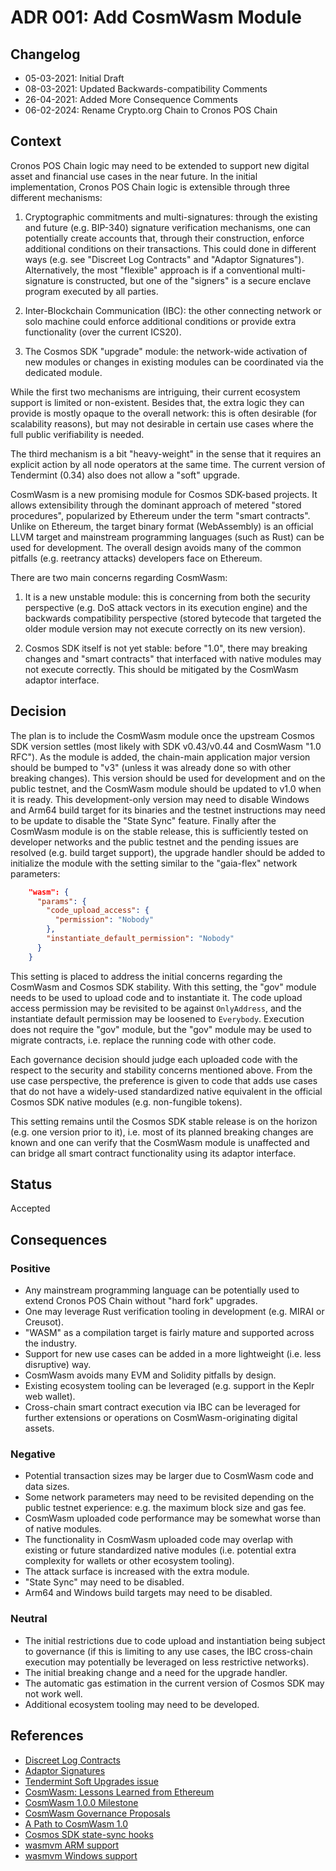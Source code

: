 # ADR 001: Add CosmWasm Module

## Changelog
* 05-03-2021: Initial Draft
* 08-03-2021: Updated Backwards-compatibility Comments
* 26-04-2021: Added More Consequence Comments
* 06-02-2024: Rename Crypto.org Chain to Cronos POS Chain

## Context

Cronos POS Chain logic may need to be extended to support new digital asset and financial use cases
in the near future. 
In the initial implementation, Cronos POS Chain logic is extensible through three different mechanisms:

1. Cryptographic commitments and multi-signatures: 
through the existing and future (e.g. BIP-340) signature verification mechanisms, 
one can potentially create accounts that, through their construction, enforce additional conditions
on their transactions. This could done in different ways (e.g. see "Discreet Log Contracts" and "Adaptor Signatures").
Alternatively, the most "flexible" approach is if a conventional multi-signature is constructed, but one of the
"signers" is a secure enclave program executed by all parties.

2. Inter-Blockchain Communication (IBC): the other connecting network or solo machine could enforce additional conditions
or provide extra functionality (over the current ICS20).

3. The Cosmos SDK "upgrade" module: the network-wide activation of new modules or changes in existing modules can be coordinated
via the dedicated module.

While the first two mechanisms are intriguing, their current ecosystem support is limited or non-existent.
Besides that, the extra logic they can provide is mostly opaque to the overall network: this is often desirable
(for scalability reasons), but may not desirable in certain use cases where the full public verifiability is needed.

The third mechanism is a bit "heavy-weight" in the sense that it requires an explicit action by all node operators
at the same time. The current version of Tendermint (0.34) also does not allow a "soft" upgrade.

CosmWasm is a new promising module for Cosmos SDK-based projects. It allows extensibility through the 
dominant approach of metered "stored procedures", popularized by Ethereum under the term "smart contracts". 
Unlike on Ethereum, the target binary format (WebAssembly) is an official LLVM target 
and mainstream programming languages (such as Rust) can be used for development.
The overall design avoids many of the common pitfalls (e.g. reetrancy attacks) developers face on Ethereum.

There are two main concerns regarding CosmWasm:

1. It is a new unstable module: this is concerning from both the security perspective
(e.g. DoS attack vectors in its execution engine) and the backwards compatibility perspective
(stored bytecode that targeted the older module version may not execute correctly on its new version).

2. Cosmos SDK itself is not yet stable: before "1.0", there may breaking changes and "smart contracts"
that interfaced with native modules may not execute correctly. This should be mitigated by the CosmWasm
adaptor interface.

## Decision

The plan is to include the CosmWasm module once the upstream Cosmos SDK version settles (most likely with SDK v0.43/v0.44
and CosmWasm "1.0 RFC").
As the module is added, the chain-main application major version should be bumped to "v3" (unless it was
already done so with other breaking changes). This version should be used for development
and on the public testnet, and the CosmWasm module should be updated to v1.0 when it is ready.
This development-only version may need to disable Windows and Arm64 build target for its binaries
and the testnet instructions may need to be update to disable the "State Sync" feature.
Finally after the CosmWasm module is on the stable release, this is sufficiently
tested on developer networks and the public testnet and the pending issues are resolved (e.g. build target support), 
the upgrade handler should be added to initialize the module with the setting similar to the "gaia-flex" network parameters:

```json
    "wasm": {
      "params": {
        "code_upload_access": {
          "permission": "Nobody"
        },
        "instantiate_default_permission": "Nobody"
      }
    }
```

This setting is placed to address the initial concerns regarding the CosmWasm and Cosmos SDK stability.
With this setting, the "gov" module needs to be used to upload code and to instantiate it.
The code upload access permission may be revisited to be against `OnlyAddress`,
and the instantiate default permission may be loosened to `Everybody`.
Execution does not require the "gov" module, but the "gov" module may be used to migrate contracts, 
i.e. replace the running code with other code.

Each governance decision should judge each uploaded code with the respect to the security and stability concerns
mentioned above. From the use case perspective, the preference is given to code that adds use cases that do not have a
widely-used standardized native equivalent in the official Cosmos SDK native modules (e.g. non-fungible tokens).

This setting remains until the Cosmos SDK stable release is on the horizon (e.g. one version prior to it),
i.e. most of its planned breaking changes are known and one can verify that the CosmWasm module is unaffected
and can bridge all smart contract functionality using its adaptor interface.

## Status

Accepted

## Consequences

### Positive
* Any mainstream programming language can be potentially used to extend Cronos POS Chain
without "hard fork" upgrades.
* One may leverage Rust verification tooling in development (e.g. MIRAI or Creusot).
* "WASM" as a compilation target is fairly mature and supported across the industry.
* Support for new use cases can be added in a more lightweight (i.e. less disruptive) way.
* CosmWasm avoids many EVM and Solidity pitfalls by design.
* Existing ecosystem tooling can be leveraged (e.g. support in the Keplr web wallet).
* Cross-chain smart contract execution via IBC can be leveraged for further extensions
or operations on CosmWasm-originating digital assets.

### Negative
* Potential transaction sizes may be larger due to CosmWasm code and data sizes.
* Some network parameters may need to be revisited depending on the public testnet experience: e.g. the maximum block size and gas fee.
* CosmWasm uploaded code performance may be somewhat worse than of native modules.
* The functionality in CosmWasm uploaded code may overlap with existing or future standardized native modules
(i.e. potential extra complexity for wallets or other ecosystem tooling).
* The attack surface is increased with the extra module.
* "State Sync" may need to be disabled.
* Arm64 and Windows build targets may need to be disabled.

### Neutral
* The initial restrictions due to code upload and instantiation being subject to governance
(if this is limiting to any use cases, the IBC cross-chain execution may potentially be leveraged
on less restrictive networks).
* The initial breaking change and a need for the upgrade handler.
* The automatic gas estimation in the current version of Cosmos SDK may not work well.
* Additional ecosystem tooling may need to be developed.

## References

* [Discreet Log Contracts](https://dci.mit.edu/smart-contracts)
* [Adaptor Signatures](https://tlu.tarilabs.com/cryptography/scriptless-scripts/introduction-to-scriptless-scripts.html)
* [Tendermint Soft Upgrades issue](https://github.com/tendermint/tendermint/issues/5680)
* [CosmWasm: Lessons Learned from Ethereum](https://docs.cosmwasm.com/0.13/architecture/smart-contracts.html#lessons-learned-from-ethereum)
* [CosmWasm 1.0.0 Milestone](https://github.com/CosmWasm/cosmwasm/milestone/8)
* [CosmWasm Governance Proposals](https://github.com/CosmWasm/wasmd/blob/master/x/wasm/Governance.md)
* [A Path to CosmWasm 1.0](https://medium.com/confio/a-path-to-cosmwasm-1-0-13ec59934898)
* [Cosmos SDK state-sync hooks](https://github.com/cosmos/cosmos-sdk/issues/7340#issuecomment-811908201)
* [wasmvm ARM support](https://github.com/CosmWasm/wasmvm/issues/53#issuecomment-807375287)
* [wasmvm Windows support](https://github.com/CosmWasm/wasmvm/issues/28#issuecomment-784161256)